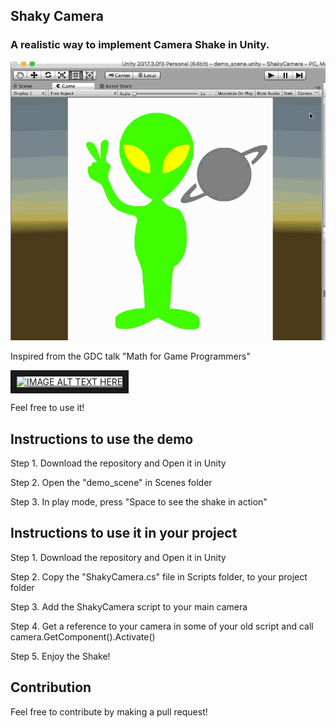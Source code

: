 ## Shaky Camera

### A realistic way to implement Camera Shake in Unity. 

![Spooky Alien Shakes](https://github.com/harshit211997/ShakyCamera/blob/master/spooky_alien_shakes.gif)

Inspired from the GDC talk "Math for Game Programmers"

<a href="https://goo.gl/uXDePq"><img src="https://i.ytimg.com/vi/tu-Qe66AvtY/hqdefault.jpg?sqp=-oaymwEWCKgBEF5IWvKriqkDCQgBFQAAiEIYAQ==&rs=AOn4CLBxgxvDOCQ8QeNOEj-WUgoQEpDqaQ" 
alt="IMAGE ALT TEXT HERE" width="240" height="180" border="10" /></a>

Feel free to use it!

## Instructions to use the demo

Step 1. Download the repository and Open it in Unity

Step 2. Open the "demo_scene" in Scenes folder

Step 3. In play mode, press "Space to see the shake in action"

## Instructions to use it in your project

Step 1. Download the repository and Open it in Unity

Step 2. Copy the "ShakyCamera.cs" file in Scripts folder, to your project folder

Step 3. Add the ShakyCamera script to your main camera

Step 4. Get a reference to your camera in some of your old script and call camera.GetComponent<ShakyCamera>().Activate()
  
Step 5. Enjoy the Shake!
  
## Contribution

Feel free to contribute by making a pull request!
